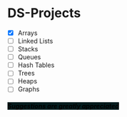 # DS-Projects
- [x] Arrays
- [ ] Linked Lists
- [ ] Stacks
- [ ] Queues
- [ ] Hash Tables
- [ ] Trees
- [ ] Heaps
- [ ] Graphs

##### <span style="color:white;"><mark style="background: #021C1E" >Suggestions are greatly appreciated </span></mark> 